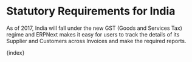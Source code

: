 # Statutory Requirements for India

As of 2017, India will fall under the new GST (Goods and Services Tax) regime and ERPNext makes it easy for users to track the details of its Supplier and Customers across Invoices and make the required reports.

{index}